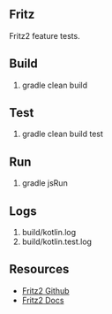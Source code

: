 Fritz
-----
Fritz2 feature tests.

Build
-----
1. gradle clean build

Test
----
1. gradle clean build test

Run
---
1. gradle jsRun

Logs
----
1. build/kotlin.log
2. build/kotlin.test.log

Resources
---------
* [Fritz2 Github](https://github.com/jwstegemann/fritz2)
* [Fritz2 Docs](https://www.fritz2.dev/docs/)